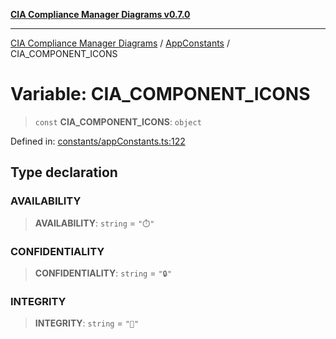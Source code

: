[**CIA Compliance Manager Diagrams v0.7.0**](../../../README.md)

***

[CIA Compliance Manager Diagrams](../../../globals.md) / [AppConstants](../README.md) / CIA\_COMPONENT\_ICONS

# Variable: CIA\_COMPONENT\_ICONS

> `const` **CIA\_COMPONENT\_ICONS**: `object`

Defined in: [constants/appConstants.ts:122](https://github.com/Hack23/cia-compliance-manager/blob/a904e43458f81faf7066f9da9fc149cc9f6e236d/src/constants/appConstants.ts#L122)

## Type declaration

### AVAILABILITY

> **AVAILABILITY**: `string` = `"⏱️"`

### CONFIDENTIALITY

> **CONFIDENTIALITY**: `string` = `"🔒"`

### INTEGRITY

> **INTEGRITY**: `string` = `"🔐"`
